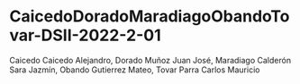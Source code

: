# CaicedoDoradoMaradiagoObandoTovar-DSII-2022-2-01
Caicedo Caicedo Alejandro, Dorado Muñoz Juan José, Maradiago Calderón Sara Jazmín, Obando Gutierrez Mateo, Tovar Parra Carlos Mauricio
